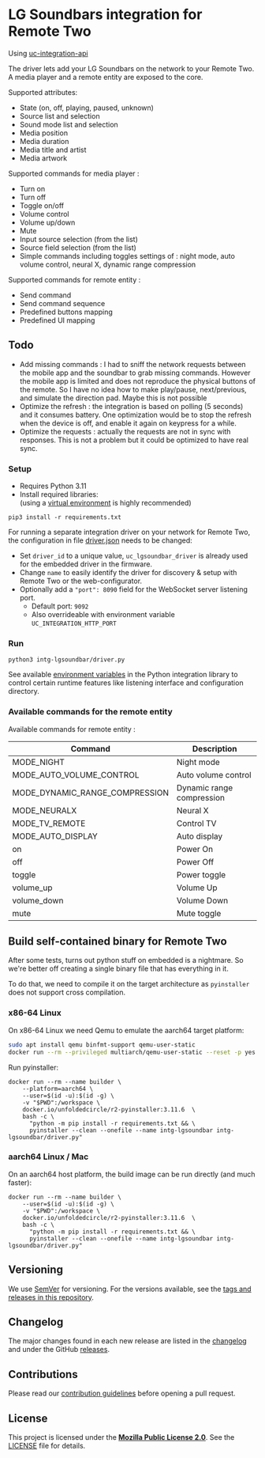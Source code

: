 # LG Soundbars integration for Remote Two

Using [uc-integration-api](https://github.com/aitatoi/integration-python-library)

The driver lets add your LG Soundbars on the network to your Remote Two. A media player and a remote entity are exposed to the core.

Supported attributes:

- State (on, off, playing, paused, unknown)
- Source list and selection
- Sound mode list and selection
- Media position
- Media duration
- Media title and artist
- Media artwork

Supported commands for media player :

- Turn on
- Turn off
- Toggle on/off
- Volume control
- Volume up/down
- Mute
- Input source selection (from the list)
- Source field selection (from the list)
- Simple commands including toggles settings of : night mode, auto volume control, neural X, dynamic range compression

Supported commands for remote entity :
- Send command
- Send command sequence
- Predefined buttons mapping
- Predefined UI mapping


## Todo
- Add missing commands : I had to sniff the network requests between the mobile app and the soundbar to grab missing commands. However the mobile app is limited and does not reproduce the physical buttons of the remote. So I have no idea how to make play/pause, next/previous, and simulate the direction pad. Maybe this is not possible
- Optimize the refresh : the integration is based on polling (5 seconds) and it consumes battery. One optimization would be to stop the refresh when the device is off, and enable it again on keypress for a while.
- Optimize the requests : actually the requests are not in sync with responses. This is not a problem but it could be optimized to have real sync.


### Setup

- Requires Python 3.11
- Install required libraries:  
  (using a [virtual environment](https://docs.python.org/3/library/venv.html) is highly recommended)

```shell
pip3 install -r requirements.txt
```

For running a separate integration driver on your network for Remote Two, the configuration in file
[driver.json](driver.json) needs to be changed:

- Set `driver_id` to a unique value, `uc_lgsoundbar_driver` is already used for the embedded driver in the firmware.
- Change `name` to easily identify the driver for discovery & setup with Remote Two or the web-configurator.
- Optionally add a `"port": 8090` field for the WebSocket server listening port.
    - Default port: `9092`
    - Also overrideable with environment variable `UC_INTEGRATION_HTTP_PORT`

### Run

```shell
python3 intg-lgsoundbar/driver.py
```

See
available [environment variables](https://github.com/unfoldedcircle/integration-python-library#environment-variables)
in the Python integration library to control certain runtime features like listening interface and configuration
directory.

### Available commands for the remote entity

Available commands for remote entity :

| Command                        | Description               |
|--------------------------------|---------------------------|
| MODE_NIGHT                     | Night mode                |
| MODE_AUTO_VOLUME_CONTROL       | Auto volume control       |
| MODE_DYNAMIC_RANGE_COMPRESSION | Dynamic range compression |
| MODE_NEURALX                   | Neural X                  |
| MODE_TV_REMOTE                 | Control TV                |
| MODE_AUTO_DISPLAY              | Auto display              |
| on                             | Power On                  |
| off                            | Power Off                 |
| toggle                         | Power toggle              |
| volume_up                      | Volume Up                 |
| volume_down                    | Volume Down               |
| mute                           | Mute toggle               |


## Build self-contained binary for Remote Two

After some tests, turns out python stuff on embedded is a nightmare. So we're better off creating a single binary file
that has everything in it.

To do that, we need to compile it on the target architecture as `pyinstaller` does not support cross compilation.

### x86-64 Linux

On x86-64 Linux we need Qemu to emulate the aarch64 target platform:

```bash
sudo apt install qemu binfmt-support qemu-user-static
docker run --rm --privileged multiarch/qemu-user-static --reset -p yes
```

Run pyinstaller:

```shell
docker run --rm --name builder \
    --platform=aarch64 \
    --user=$(id -u):$(id -g) \
    -v "$PWD":/workspace \
    docker.io/unfoldedcircle/r2-pyinstaller:3.11.6  \
    bash -c \
      "python -m pip install -r requirements.txt && \
      pyinstaller --clean --onefile --name intg-lgsoundbar intg-lgsoundbar/driver.py"
```

### aarch64 Linux / Mac

On an aarch64 host platform, the build image can be run directly (and much faster):

```shell
docker run --rm --name builder \
    --user=$(id -u):$(id -g) \
    -v "$PWD":/workspace \
    docker.io/unfoldedcircle/r2-pyinstaller:3.11.6  \
    bash -c \
      "python -m pip install -r requirements.txt && \
      pyinstaller --clean --onefile --name intg-lgsoundbar intg-lgsoundbar/driver.py"
```

## Versioning

We use [SemVer](http://semver.org/) for versioning. For the versions available, see the
[tags and releases in this repository](https://github.com/albaintor/integration-panasonicbluray/releases).

## Changelog

The major changes found in each new release are listed in the [changelog](CHANGELOG.md)
and under the GitHub [releases](https://github.com/albaintor/integration-panasonicbluray/releases).

## Contributions

Please read our [contribution guidelines](CONTRIBUTING.md) before opening a pull request.

## License

This project is licensed under the [**Mozilla Public License 2.0**](https://choosealicense.com/licenses/mpl-2.0/).
See the [LICENSE](LICENSE) file for details.
